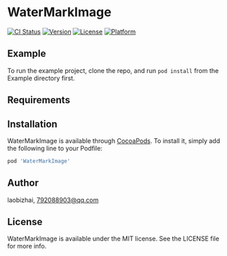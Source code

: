 # WaterMarkImage

[![CI Status](https://img.shields.io/travis/laobizhai/WaterMarkImage.svg?style=flat)](https://travis-ci.org/laobizhai/WaterMarkImage)
[![Version](https://img.shields.io/cocoapods/v/WaterMarkImage.svg?style=flat)](https://cocoapods.org/pods/WaterMarkImage)
[![License](https://img.shields.io/cocoapods/l/WaterMarkImage.svg?style=flat)](https://cocoapods.org/pods/WaterMarkImage)
[![Platform](https://img.shields.io/cocoapods/p/WaterMarkImage.svg?style=flat)](https://cocoapods.org/pods/WaterMarkImage)

## Example

To run the example project, clone the repo, and run `pod install` from the Example directory first.

## Requirements

## Installation

WaterMarkImage is available through [CocoaPods](https://cocoapods.org). To install
it, simply add the following line to your Podfile:

```ruby
pod 'WaterMarkImage'
```

## Author

laobizhai, 792088903@qq.com

## License

WaterMarkImage is available under the MIT license. See the LICENSE file for more info.
